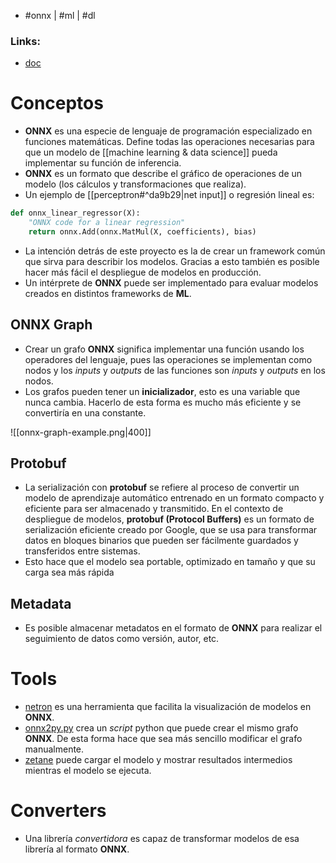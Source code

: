 - #onnx | #ml | #dl 
### Links:
- [doc](https://onnx.ai/onnx/intro/index.html)

# Conceptos
- **ONNX** es una especie de lenguaje de programación especializado en funciones matemáticas. Define todas las operaciones necesarias para que un modelo de [[machine learning & data science]] pueda implementar su función de inferencia.
- **ONNX** es un formato que describe el gráfico de operaciones de un modelo (los cálculos y transformaciones que realiza).
- Un ejemplo de [[perceptron#^da9b29|net input]] o regresión lineal es:

```python
def onnx_linear_regressor(X):
    "ONNX code for a linear regression"
    return onnx.Add(onnx.MatMul(X, coefficients), bias)
```

- La intención detrás de este proyecto es la de crear un framework común que sirva para describir los modelos. Gracias a esto también es posible hacer más fácil el despliegue de modelos en producción.
- Un intérprete de **ONNX** puede ser implementado para evaluar modelos creados en distintos frameworks de **ML**.
## ONNX Graph
- Crear un grafo **ONNX** significa implementar una función usando los operadores del lenguaje, pues las operaciones se implementan como nodos y los *inputs* y *outputs* de las funciones son *inputs* y *outputs* en los nodos.
- Los grafos pueden tener un **inicializador**, esto es una variable que nunca cambia. Hacerlo de esta forma es mucho más eficiente y se convertiría en una constante.

![[onnx-graph-example.png|400]]

## Protobuf
- La serialización con **protobuf** se refiere al proceso de convertir un modelo de aprendizaje automático entrenado en un formato compacto y eficiente para ser almacenado y transmitido. En el contexto de despliegue de modelos, **protobuf (Protocol Buffers)** es un formato de serialización eficiente creado por Google, que se usa para transformar datos en bloques binarios que pueden ser fácilmente guardados y transferidos entre sistemas.
- Esto hace que el modelo sea portable, optimizado en tamaño y que su carga sea más rápida
## Metadata
- Es posible almacenar metadatos en el formato de **ONNX** para realizar el seguimiento de datos como versión, autor, etc.

# Tools
- [netron](https://netron.app/) es una herramienta que facilita la visualización de modelos en **ONNX**.
- [onnx2py.py](https://github.com/microsoft/onnxconverter-common/blob/master/onnxconverter_common/onnx2py.py) crea un *script* python que puede crear el mismo grafo **ONNX**. De esta forma hace que sea más sencillo modificar el grafo manualmente.
- [zetane](https://github.com/zetane/viewer) puede cargar el modelo y mostrar resultados intermedios mientras el modelo se ejecuta.

# Converters
- Una librería *convertidora* es capaz de transformar modelos de esa librería al formato **ONNX**.